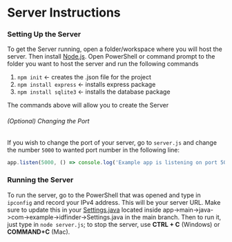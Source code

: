 # Server Instructions

### Setting Up the Server
To get the Server running, open a folder/workspace where you will host the server. Then install [Node.js](https://nodejs.org/en). Open PowerShell or command prompt to the folder you want to host the server and run the following commands
1. `npm init` <- creates the .json file for the project 
2. `npm install express` <- installs express package
3. `npm install sqlite3` <- installs the database package

The commands above will allow you to create the Server
###### (Optional) Changing the Port

If you wish to change the port of your server, go to `server.js` and change the number `5000` to wanted port number in the following line: 
```javascript 
app.listen(5000, () => console.log('Example app is listening on port 5000.'));
```


### Running the Server
To run the server, go to the PowerShell that was opened and type in `ipconfig` and record your IPv4 address. This will be your server URL. Make sure to update this in your [Settings.java](https://github.com/HudsonReynolds2/ID-Finder/blob/master/app/src/main/java/com/example/idfinder/Settings.java) located inside app->main->java->com->example->idfinder->Settings.java in the main branch. Then to run it, just type in `node server.js`; to stop the server, use **CTRL + C** (Windows) or **COMMAND+C** (Mac). 

